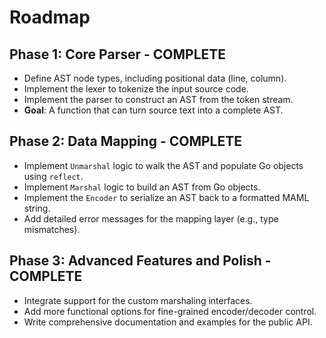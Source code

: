 # Roadmap

## Phase 1: Core Parser - COMPLETE

- Define AST node types, including positional data (line, column).
- Implement the lexer to tokenize the input source code.
- Implement the parser to construct an AST from the token stream.
- **Goal**: A function that can turn source text into a complete AST.

## Phase 2: Data Mapping - COMPLETE

- Implement `Unmarshal` logic to walk the AST and populate Go objects using `reflect`.
- Implement `Marshal` logic to build an AST from Go objects.
- Implement the `Encoder` to serialize an AST back to a formatted MAML string.
- Add detailed error messages for the mapping layer (e.g., type mismatches).

## Phase 3: Advanced Features and Polish - COMPLETE

- Integrate support for the custom marshaling interfaces.
- Add more functional options for fine-grained encoder/decoder control.
- Write comprehensive documentation and examples for the public API.
